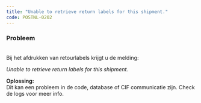```yaml
---
title: "Unable to retrieve return labels for this shipment."
code: POSTNL-0202
---
```


<div class="columnLayout single" data-layout="single">
<div class="cell normal" data-type="normal">
<div class="innerCell">
<p><h3>Probleem</h3><br>Bij het afdrukken van retourlabels krijgt u de melding:</p><p><em>Unable to retrieve return labels for this shipment.</em></p><p><strong>Oplossing:<br></strong>Dit kan een probleem in de code, database of CIF communicatie zijn. Check de logs voor meer info.</p></div>
</div>
</div>